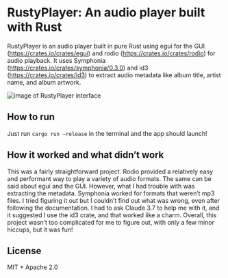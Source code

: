 # RustyPlayer: An audio player built with Rust
RustyPlayer is an audio player built in pure Rust using egui for the GUI (https://crates.io/crates/egui) and rodio (https://crates.io/crates/rodio) for audio playback. It uses Symphonia (https://crates.io/crates/symphonia/0.3.0) and id3 (https://crates.io/crates/id3) to extract audio metadata like album title, artist name, and album artwork.

![image of RustyPlayer interface](https://i.imgur.com/kCOrcbW.png)
## How to run
Just run `cargo run —release` in the terminal and the app should launch!
## How it worked and what didn’t work
This was a fairly straightforward project. Rodio provided a relatively easy and performant way to play a variety of audio formats. The same can be said about egui and the GUI. However, what I had trouble with was extracting the metadata. Symphonia worked for formats that weren’t mp3 files. I tried figuring it out but I couldn’t find out what was wrong, even after following the documentation. I had to ask Claude 3.7 to help me with it, and it suggested I use the id3 crate, and that worked like a charm. Overall, this project wasn’t too complicated for me to figure out, with only a few minor hiccups, but it was fun!
## License
MIT + Apache 2.0